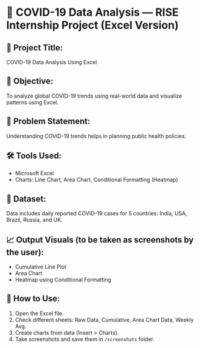 # 🦠 COVID-19 Data Analysis — RISE Internship Project (Excel Version)

## 📌 Project Title:
COVID-19 Data Analysis Using Excel

## 🎯 Objective:
To analyze global COVID-19 trends using real-world data and visualize patterns using Excel.

## 🧠 Problem Statement:
Understanding COVID-19 trends helps in planning public health policies.

## 🛠 Tools Used:
- Microsoft Excel
- Charts: Line Chart, Area Chart, Conditional Formatting (Heatmap)

## 📂 Dataset:
Data includes daily reported COVID-19 cases for 5 countries: India, USA, Brazil, Russia, and UK.

## 📈 Output Visuals (to be taken as screenshots by the user):
- Cumulative Line Plot
- Area Chart
- Heatmap using Conditional Formatting

## 📄 How to Use:
1. Open the Excel file.
2. Check different sheets: Raw Data, Cumulative, Area Chart Data, Weekly Avg.
3. Create charts from data (Insert > Charts).
4. Take screenshots and save them in `/screenshots` folder.